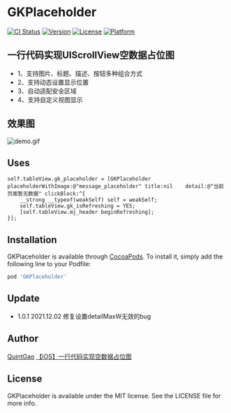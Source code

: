# GKPlaceholder

[![CI Status](https://img.shields.io/travis/QuintGao/GKPlaceholder.svg?style=flat)](https://travis-ci.org/QuintGao/GKPlaceholder)
[![Version](https://img.shields.io/cocoapods/v/GKPlaceholder.svg?style=flat)](https://cocoapods.org/pods/GKPlaceholder)
[![License](https://img.shields.io/cocoapods/l/GKPlaceholder.svg?style=flat)](https://cocoapods.org/pods/GKPlaceholder)
[![Platform](https://img.shields.io/cocoapods/p/GKPlaceholder.svg?style=flat)](https://cocoapods.org/pods/GKPlaceholder)

## 一行代码实现UIScrollView空数据占位图

* 1、支持图片、标题、描述、按钮多种组合方式    
* 2、支持动态设置显示位置  
* 3、自动适配安全区域
* 4、支持自定义视图显示

## 效果图

![demo.gif](https://upload-images.jianshu.io/upload_images/1598505-8a05c108f614638b.gif?imageMogr2/auto-orient/strip)

## Uses

```
self.tableView.gk_placeholder = [GKPlaceholder placeholderWithImage:@"message_placeholder" title:nil    detail:@"当前页面暂无数据" clickBlock:^{
    __strong __typeof(weakSelf) self = weakSelf;
    self.tableView.gk_isRefreshing = YES;
    [self.tableView.mj_header beginRefreshing];
}];
```

## Installation

GKPlaceholder is available through [CocoaPods](https://cocoapods.org). To install
it, simply add the following line to your Podfile:

```ruby
pod 'GKPlaceholder'
```

## Update

* 1.0.1 2021.12.02  修复设置detailMaxW无效的bug

## Author

[QuintGao](https://github.com/QuintGao)
[【iOS】一行代码实现空数据占位图](https://www.jianshu.com/p/24c3952118c9)

## License

GKPlaceholder is available under the MIT license. See the LICENSE file for more info.
